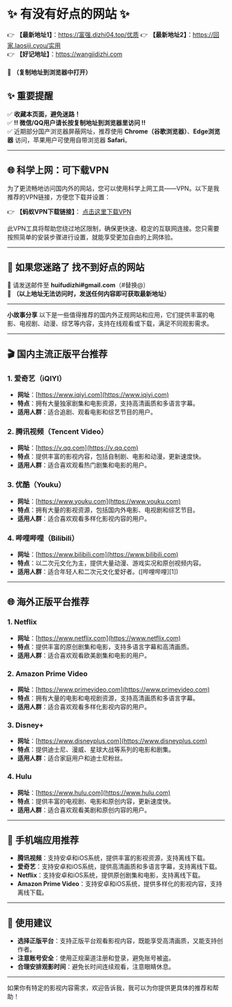 # ✨ 有没有好点的网站 ✨  
👉 **【最新地址1】**：https://富强.dizhi04.top/优质 
👉 **【最新地址2】**：https://回家.laosiji.cyou/实用<br> 
👉 **【好记地址】**：https://wangjidizhi.com <br>  
📌 **（复制地址到浏览器中打开）**  

## ✨ 重要提醒  
✅ **收藏本页面，避免迷路！**  
✅ **‼ 微信/QQ用户请长按复制地址到浏览器里访问 ‼**  
✅ 近期部分国产浏览器屏蔽网址，推荐使用 **Chrome（谷歌浏览器）**、**Edge浏览器** 访问，苹果用户可使用自带浏览器 **Safari**。  

---

## 🌐 科学上网：可下载VPN
为了更流畅地访问国内外的网站，您可以使用科学上网工具——VPN。以下是我推荐的VPN链接，方便您下载并设置：

👉 **【蚂蚁VPN下载链接】**： [点击这里下载VPN](https://7bf.djurjek.xyz/c-21265/a-bS5rc)  

此VPN工具将帮助您绕过地区限制，确保更快速、稳定的互联网连接。您只需要按照简单的安装步骤进行设置，就能享受更加自由的上网体验。

---

## 📩 如果您迷路了  找不到好点的网站
📧 请发送邮件至 **huifudizhi#gmail.com**（#替换@）  
📌 **（以上地址无法访问时，发送任何内容即可获取最新地址）**  

---	
**小故事分享**
以下是一些值得推荐的国内外正规网站和应用，它们提供丰富的电影、电视剧、动漫、综艺等内容，支持在线观看或下载，满足不同观影需求。

---

## 🎬 国内主流正版平台推荐

### 1. 爱奇艺（iQIYI）

* **网址**：[https://www.iqiyi.com](https://www.iqiyi.com)
* **特点**：拥有大量独家剧集和电影资源，支持高清画质和多语言字幕。
* **适用人群**：适合追剧、观看电影和综艺节目的用户。

### 2. 腾讯视频（Tencent Video）

* **网址**：[https://v.qq.com](https://v.qq.com)
* **特点**：提供丰富的影视内容，包括自制剧、电影和动漫，更新速度快。
* **适用人群**：适合喜欢观看热门剧集和电影的用户。

### 3. 优酷（Youku）

* **网址**：[https://www.youku.com](https://www.youku.com)
* **特点**：拥有大量的影视资源，包括国内外电影、电视剧和综艺节目。
* **适用人群**：适合喜欢观看多样化影视内容的用户。

### 4. 哔哩哔哩（Bilibili）

* **网址**：[https://www.bilibili.com](https://www.bilibili.com)
* **特点**：以二次元文化为主，提供大量动漫、游戏实况和原创视频内容。
* **适用人群**：适合年轻人和二次元文化爱好者。([哔哩哔哩][1])

---

## 🌐 海外正版平台推荐

### 1. Netflix

* **网址**：[https://www.netflix.com](https://www.netflix.com)
* **特点**：提供丰富的原创剧集和电影，支持多语言字幕和高清画质。
* **适用人群**：适合喜欢观看欧美剧集和电影的用户。

### 2. Amazon Prime Video

* **网址**：[https://www.primevideo.com](https://www.primevideo.com)
* **特点**：拥有大量的电影和电视剧资源，支持高清画质和多语言字幕。
* **适用人群**：适合喜欢观看多样化影视内容的用户。

### 3. Disney+

* **网址**：[https://www.disneyplus.com](https://www.disneyplus.com)
* **特点**：提供迪士尼、漫威、星球大战等系列的电影和剧集。
* **适用人群**：适合家庭用户和迪士尼粉丝。

### 4. Hulu

* **网址**：[https://www.hulu.com](https://www.hulu.com)
* **特点**：提供丰富的电视剧、电影和原创内容，更新速度快。
* **适用人群**：适合喜欢观看美剧和原创内容的用户。

---

## 📱 手机端应用推荐

* **腾讯视频**：支持安卓和iOS系统，提供丰富的影视资源，支持离线下载。
* **爱奇艺**：支持安卓和iOS系统，提供高清画质和多语言字幕，支持离线下载。
* **Netflix**：支持安卓和iOS系统，提供原创剧集和电影，支持离线下载。
* **Amazon Prime Video**：支持安卓和iOS系统，提供多样化的影视内容，支持离线下载。

---

## 📝 使用建议

* **选择正版平台**：支持正版平台观看影视内容，既能享受高清画质，又能支持创作者。
* **注意账号安全**：使用正规渠道注册和登录，避免账号被盗。
* **合理安排观影时间**：避免长时间连续观看，注意眼睛休息。

---

如果你有特定的影视内容需求，欢迎告诉我，我可以为你提供更具体的推荐和帮助！


